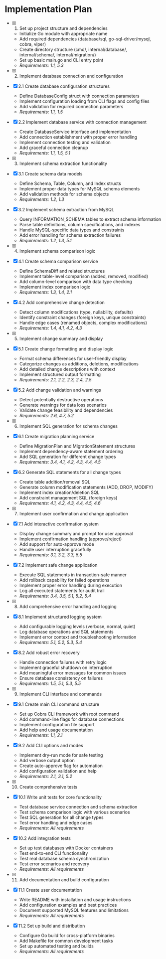 # Implementation Plan

- [x] 1. Set up project structure and dependencies

  - Initialize Go module with appropriate name
  - Add required dependencies (database/sql, go-sql-driver/mysql, cobra, viper)
  - Create directory structure (cmd/, internal/database/, internal/schema/, internal/migration/)
  - Set up basic main.go and CLI entry point
  - _Requirements: 1.1, 5.3_

- [x] 2. Implement database connection and configuration

- [x] 2.1 Create database configuration structures
  - Define DatabaseConfig struct with connection parameters
  - Implement configuration loading from CLI flags and config files
  - Add validation for required connection parameters
  - _Requirements: 1.1, 1.5_

- [x] 2.2 Implement database service with connection management

  - Create DatabaseService interface and implementation
  - Add connection establishment with proper error handling
  - Implement connection testing and validation
  - Add graceful connection cleanup
  - _Requirements: 1.1, 1.5, 5.1_

- [x] 3. Implement schema extraction functionality

- [x] 3.1 Create schema data models

  - Define Schema, Table, Column, and Index structs
  - Implement proper data types for MySQL schema elements
  - Add validation methods for schema objects
  - _Requirements: 1.2, 1.3_

- [x] 3.2 Implement schema extraction from MySQL

  - Query INFORMATION_SCHEMA tables to extract schema information
  - Parse table definitions, column specifications, and indexes
  - Handle MySQL-specific data types and constraints
  - Add error handling for schema extraction failures
  - _Requirements: 1.2, 1.3, 5.1_

- [x] 4. Implement schema comparison logic

- [x] 4.1 Create schema comparison service

  - Define SchemaDiff and related structures
  - Implement table-level comparison (added, removed, modified)
  - Add column-level comparison with data type checking
  - Implement index comparison logic
  - _Requirements: 1.3, 1.4, 2.1_

- [x] 4.2 Add comprehensive change detection

  - Detect column modifications (type, nullability, defaults)
  - Identify constraint changes (foreign keys, unique constraints)
  - Handle edge cases (renamed objects, complex modifications)
  - _Requirements: 1.4, 4.1, 4.2, 4.3_

- [x] 5. Implement change summary and display

- [x] 5.1 Create change formatting and display logic

  - Format schema differences for user-friendly display
  - Categorize changes as additions, deletions, modifications
  - Add detailed change descriptions with context
  - Implement structured output formatting
  - _Requirements: 2.1, 2.2, 2.3, 2.4, 2.5_

- [x] 5.2 Add change validation and warnings

  - Detect potentially destructive operations
  - Generate warnings for data loss scenarios
  - Validate change feasibility and dependencies
  - _Requirements: 2.6, 4.7, 5.2_

- [x] 6. Implement SQL generation for schema changes

- [x] 6.1 Create migration planning service

  - Define MigrationPlan and MigrationStatement structures
  - Implement dependency-aware statement ordering
  - Add SQL generation for different change types
  - _Requirements: 3.4, 4.1, 4.2, 4.3, 4.4, 4.5_

- [x] 6.2 Generate SQL statements for all change types

  - Create table addition/removal SQL
  - Generate column modification statements (ADD, DROP, MODIFY)
  - Implement index creation/deletion SQL
  - Add constraint management SQL (foreign keys)
  - _Requirements: 4.1, 4.2, 4.3, 4.4, 4.5, 4.6_

- [x] 7. Implement user confirmation and change application

- [x] 7.1 Add interactive confirmation system

  - Display change summary and prompt for user approval
  - Implement confirmation handling (approve/reject)
  - Add support for auto-approve mode
  - Handle user interruption gracefully
  - _Requirements: 3.1, 3.2, 3.3, 5.5_

- [x] 7.2 Implement safe change application

  - Execute SQL statements in transaction-safe manner
  - Add rollback capability for failed operations
  - Implement proper error handling during execution
  - Log all executed statements for audit trail
  - _Requirements: 3.4, 3.5, 5.1, 5.2, 5.4_

- [x] 8. Add comprehensive error handling and logging

- [x] 8.1 Implement structured logging system

  - Add configurable logging levels (verbose, normal, quiet)
  - Log database operations and SQL statements
  - Implement error context and troubleshooting information
  - _Requirements: 5.1, 5.2, 5.3, 5.4_

- [x] 8.2 Add robust error recovery

  - Handle connection failures with retry logic
  - Implement graceful shutdown on interruption
  - Add meaningful error messages for common issues
  - Ensure database consistency on failures
  - _Requirements: 1.5, 5.1, 5.3, 5.5_

- [x] 9. Implement CLI interface and commands

- [x] 9.1 Create main CLI command structure

  - Set up Cobra CLI framework with root command
  - Add command-line flags for database connections
  - Implement configuration file support
  - Add help and usage documentation
  - _Requirements: 1.1, 2.1_

- [x] 9.2 Add CLI options and modes

  - Implement dry-run mode for safe testing
  - Add verbose output option
  - Create auto-approve flag for automation
  - Add configuration validation and help
  - _Requirements: 2.1, 3.1, 5.2_

- [x] 10. Create comprehensive tests

- [x] 10.1 Write unit tests for core functionality

  - Test database service connection and schema extraction
  - Test schema comparison logic with various scenarios
  - Test SQL generation for all change types
  - Test error handling and edge cases
  - _Requirements: All requirements_

- [x] 10.2 Add integration tests

  - Set up test databases with Docker containers
  - Test end-to-end CLI functionality
  - Test real database schema synchronization
  - Test error scenarios and recovery
  - _Requirements: All requirements_

- [x] 11. Add documentation and build configuration


- [x] 11.1 Create user documentation

  - Write README with installation and usage instructions
  - Add configuration examples and best practices
  - Document supported MySQL features and limitations
  - _Requirements: All requirements_

- [x] 11.2 Set up build and distribution

  - Configure Go build for cross-platform binaries
  - Add Makefile for common development tasks
  - Set up automated testing and builds
  - _Requirements: All requirements_
